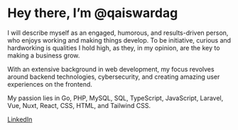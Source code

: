# Hey there, I’m @qaiswardag

I will describe myself as an engaged, humorous, and results-driven person, who enjoys working and making things develop. To be initiative, curious and hardworking is qualities I hold high, as they, in my opinion, are the key to making a business grow.

With an extensive background in web development, my focus revolves around backend technologies, cybersecurity, and creating amazing user experiences on the frontend.

My passion lies in Go, PHP, MySQL, SQL, TypeScript, JavaScript, Laravel, Vue, Nuxt, React, CSS, HTML, and Tailwind CSS.

[LinkedIn](https://www.linkedin.com/in/qaiswardag)
